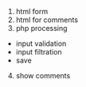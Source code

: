 1. html form
2. html for comments
3. php processing
- input validation
- input filtration
- save
4. show comments
